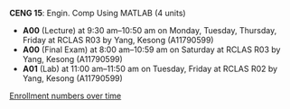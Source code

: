**CENG 15**: Engin. Comp Using MATLAB (4 units)

- **A00** (Lecture) at 9:30 am–10:50 am on Monday, Tuesday, Thursday, Friday at RCLAS R03 by Yang, Kesong (A11790599)
- **A00** (Final Exam) at 8:00 am–10:59 am on Saturday at RCLAS R03 by Yang, Kesong (A11790599)
- **A01** (Lab) at 11:00 am–11:50 am on Tuesday, Friday at RCLAS R02 by Yang, Kesong (A11790599)

[Enrollment numbers over time](./CENG15.tsv)

